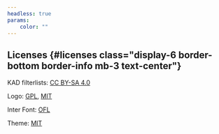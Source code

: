 ```yaml
---
headless: true
params:
    color: ""
---
```

## Licenses {#licenses class="display-6 border-bottom border-info mb-3 text-center"}
KAD filterlists: [CC BY-SA 4.0](https://creativecommons.org/licenses/by-sa/4.0/)

Logo: [GPL](https://www.gnu.org/licenses/gpl-2.0.html), [MIT](https://opensource.org/licenses/MIT)

Inter Font: [OFL](https://github.com/rsms/inter/blob/master/LICENSE.txt)

Theme: [MIT](https://github.com/gethinode/hinode/blob/main/LICENSE)  